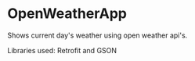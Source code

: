 # OpenWeatherApp
Shows current day's weather using open weather api's.

Libraries used: Retrofit and GSON
